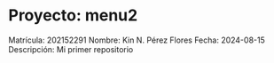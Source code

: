 # Proyecto: menu2
Matrícula: 	202152291 
Nombre: 	Kin N. Pérez Flores 
Fecha: 		2024-08-15 
Descripción: 	Mi primer repositorio

